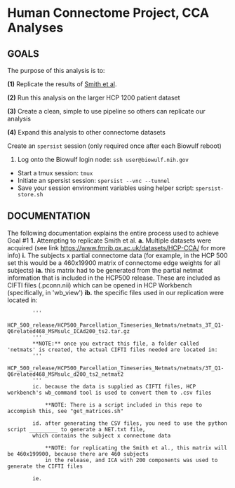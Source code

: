 # Human Connectome Project, CCA Analyses

## GOALS

The purpose of this analysis is to:

**(1)** Replicate the results of [Smith et al](https://www.fmrib.ox.ac.uk/datasets/HCP-CCA/).
    
**(2)** Run this analysis on the larger HCP 1200 patient dataset
    
**(3)** Create a clean, simple to use pipeline so others can replicate our analysis
    
**(4)** Expand this analysis to other connectome datasets
    
Create an `spersist` session (only required once after each Biowulf reboot)
  1. Log onto the Biowulf login node: `ssh user@biowulf.nih.gov`
  * Start a tmux session: `tmux`
  * Initiate an spersist session: `spersist --vnc --tunnel`
  * Save your session environment variables using helper script: `spersist-store.sh`


## DOCUMENTATION
The following documentation explains the entire process used to achieve Goal #1
**1.** Attempting to replicate Smith et al.
    **a.** Multiple datasets were acquired (see link https://www.fmrib.ox.ac.uk/datasets/HCP-CCA/ for more info)
        **i.** The subjects x partial connectome data (for example, in the HCP 500 set this would be a 460x19900 matrix of connectome edge weights for all subjects)
            **ia.** this matrix had to be generated from the partial netmat information that is included in the HCP500 release. These are included as CIFTI files (.pconn.nii) which can be opened in HCP Workbench (specifically, in 'wb_view')
            **ib.** the specific files used in our replication were located in: 
                    
            '''
            HCP_500_release/HCP500_Parcellation_Timeseries_Netmats/netmats_3T_Q1-Q6related468_MSMsulc_ICAd200_ts2.tar.gz
            '''
            **NOTE:** once you extract this file, a folder called 'netmats' is created, the actual CIFTI files needed are located in:
            '''
            HCP_500_release/HCP500_Parcellation_Timeseries_Netmats/netmats/3T_Q1-Q6related468_MSMsulc_d200_ts2_netmat2
            '''
            ic. because the data is supplied as CIFTI files, HCP workbench's wb_command tool is used to convert them to .csv files
                
                **NOTE: There is a script included in this repo to accompish this, see "get_matrices.sh"
                
            id. after generating the CSV files, you need to use the python script _________ to generate a NET.txt file, 
            which contains the subject x connectome data
            
                **NOTE: for replicating the Smith et al., this matrix will be 460x199900, because there are 460 subjects 
                in the release, and ICA with 200 components was used to generate the CIFTI files
            
            ie.
                    
                    
                            